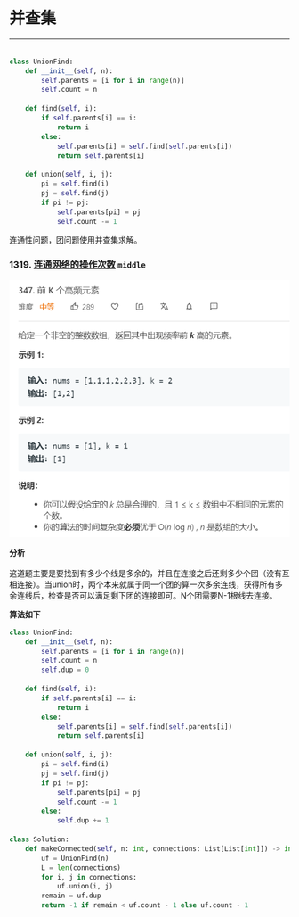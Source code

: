 
# 并查集
---

```python

class UnionFind:
    def __init__(self, n):
        self.parents = [i for i in range(n)]
        self.count = n
    
    def find(self, i):
        if self.parents[i] == i:
            return i 
        else:
            self.parents[i] = self.find(self.parents[i])
            return self.parents[i]
    
    def union(self, i, j):
        pi = self.find(i)
        pj = self.find(j)
        if pi != pj:
            self.parents[pi] = pj 
            self.count -= 1
```

连通性问题，团问题使用并查集求解。


### 1319. [连通网络的操作次数](https://leetcode-cn.com/problems/number-of-operations-to-make-network-connected/) ```middle```
<img src="img/347.png" width="">

**分析**<br/><br/>
这道题主要是要找到有多少个线是多余的，并且在连接之后还剩多少个团（没有互相连接）。当union时，两个本来就属于同一个团的算一次多余连线，获得所有多余连线后，检查是否可以满足剩下团的连接即可。N个团需要N-1根线去连接。

**算法如下**<br/>
```python
class UnionFind:
    def __init__(self, n):
        self.parents = [i for i in range(n)]
        self.count = n
        self.dup = 0
    
    def find(self, i):
        if self.parents[i] == i:
            return i 
        else:
            self.parents[i] = self.find(self.parents[i])
            return self.parents[i]
    
    def union(self, i, j):
        pi = self.find(i)
        pj = self.find(j)
        if pi != pj:
            self.parents[pi] = pj 
            self.count -= 1
        else:
            self.dup += 1

class Solution:
    def makeConnected(self, n: int, connections: List[List[int]]) -> int:
        uf = UnionFind(n)
        L = len(connections)
        for i, j in connections:
            uf.union(i, j)
        remain = uf.dup
        return -1 if remain < uf.count - 1 else uf.count - 1
```